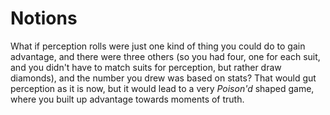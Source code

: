 # Notions

What if perception rolls were just one kind of thing you could do to gain
advantage, and there were three others (so you had four, one for each suit, and
you didn't have to match suits for perception, but rather draw diamonds), and
the number you drew was based on stats? That would gut perception as it is now,
but it would lead to a very _Poison'd_ shaped game, where you built up
advantage towards moments of truth.
